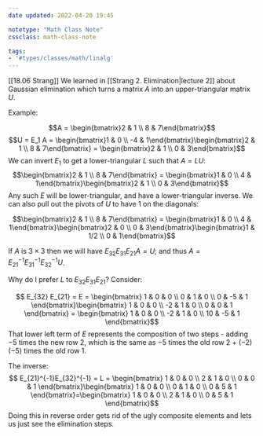 ```yaml
---
date updated: 2022-04-20 19:45

notetype: "Math Class Note"
cssclass: math-class-note

tags: 
- '#types/classes/math/linalg'
---
```


[[18.06 Strang]]
We learned in [[Strang 2. Elimination|lecture 2]] about Gaussian elimination which turns a matrix $A$ into an upper-triangular matrix $U$. 

Example: 

$$A = \begin{bmatrix}2 & 1 \\ 8 & 7\end{bmatrix}$$
$$U = E_1 A = \begin{bmatrix}1 & 0 \\ -4 & 1\end{bmatrix}\begin{bmatrix}2 & 1 \\ 8 & 7\end{bmatrix} = \begin{bmatrix}2 & 1 \\ 0 & 3\end{bmatrix}$$
We can invert $E_1$ to get a lower-triangular $L$ such that $A = LU$:
$$\begin{bmatrix}2 & 1 \\ 8 & 7\end{bmatrix} = \begin{bmatrix}1 & 0 \\ 4 & 1\end{bmatrix}\begin{bmatrix}2 & 1 \\ 0 & 3\end{bmatrix}$$
Any such $E$ will be lower-triangular, and have a lower-triangular inverse. We can also pull out the pivots of $U$ to have $1$ on the diagonals:

$$\begin{bmatrix}2 & 1 \\ 8 & 7\end{bmatrix} = \begin{bmatrix}1 & 0 \\ 4 & 1\end{bmatrix}\begin{bmatrix}2 & 0 \\ 0 & 3\end{bmatrix}\begin{bmatrix}1 & 1/2 \\ 0 & 1\end{bmatrix}$$

If $A$ is $3 \times 3$ then we will have $E_{32} E_{31}E_{21} A = U$; and thus $A = E_{21}^{-1}E_{31}^{-1}E_{32}^{-1}U$. 

Why do I prefer $L$ to $E_{32} E_{31}E_{21}$? Consider: 

$$ E_{32} E_{21} = E = \begin{bmatrix} 1 & 0 & 0 \\ 0 & 1 & 0 \\ 0 & -5 & 1 \end{bmatrix}\begin{bmatrix} 1 & 0 & 0 \\ -2 & 1 & 0 \\ 0 & 0 & 1 \end{bmatrix} = \begin{bmatrix} 1 & 0 & 0 \\ -2 & 1 & 0 \\ 10 & -5 & 1 \end{bmatrix}$$
That lower left term of $E$ represents the composition of two steps - adding $-5$ times the new row $2$, which is the same as  $-5$ times the old row 2 + $(-2)(-5)$ times the old row $1$. 

The inverse: 
$$ E_{21}^{-1}E_{32}^{-1} = L = \begin{bmatrix} 1 & 0 & 0 \\ 2 & 1 & 0 \\ 0 & 0 & 1 \end{bmatrix}\begin{bmatrix} 1 & 0 & 0 \\ 0 & 1 & 0 \\ 0 & 5 & 1 \end{bmatrix}=\begin{bmatrix} 1 & 0 & 0 \\ 2 & 1 & 0 \\ 0 & 5 & 1 \end{bmatrix}$$
Doing this in reverse order gets rid of the ugly composite elements and lets us just see the elimination steps. 
